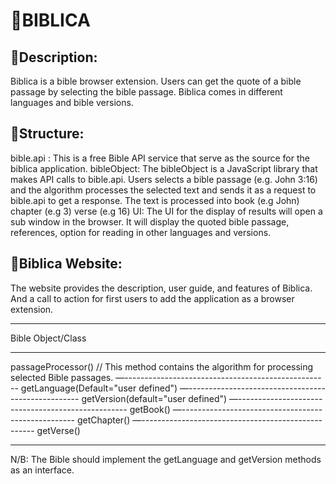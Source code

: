 

# 📙BIBLICA

## 📓Description: 
Biblica is a bible browser extension. Users can get the quote of a bible passage by selecting the bible passage. Biblica comes in different languages and bible versions.



## 📗Structure:
bible.api : This is a free Bible API service that serve as the source for the biblica application.
bibleObject: The bibleObject is a JavaScript library that makes API calls to bible.api. Users selects a bible passage (e.g. John 3:16) and the algorithm processes the selected text and sends it as a request to bible.api to get a response. The text is processed into 
book (e.g John)
chapter (e.g 3)
verse (e.g 16)
UI: The UI for the display of results will open a sub window in the browser. It will display the quoted bible passage, references, option for reading in other languages and versions.

## 📘Biblica Website:
The website provides the description, user guide, and features of Biblica. And a call to action for first users to add the application as a browser extension.
________________________________

Bible Object/Class
________________________________
passageProcessor() // This method contains the algorithm for processing selected Bible passages.
—---------------------------------------------------
getLanguage(Default="user defined")
—---------------------------------------------------
getVersion(default="user defined")
—--------------------------------------------------
getBook()
—---------------------------------------------------
getChapter()
—---------------------------------------------------
getVerse()
________________________________

N/B: The Bible should implement the getLanguage and getVersion methods as an interface.
